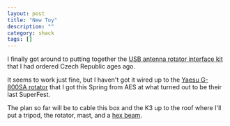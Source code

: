 ```yaml
---
layout: post
title: "New Toy"
description: ""
category: shack
tags: []
---
```

I finally got around to putting together the [USB antenna rotator interface kit](https://remoteqth.com/single-rotator-interface.php) that I had ordered Czech Republic ages ago.

It seems to work just fine, but I haven't got it wired up to the [Yaesu G-800SA rotator](http://www.yaesu.com/indexVS.cfm?cmd=DisplayProducts&ProdCatID=104&encProdID=79D3952BA5CCB0D0672C19F58BE1B0F6&DivisionID=65&isArchived=0) that I got this Spring from AES at what turned out to be their last SuperFest.

The plan so far will be to cable this box and the K3 up to the roof where I'll put a tripod, the rotator, mast, and a [hex beam](http://www.radiowavz.com/sentinel-hex-beam-6-band-6m-10m-12m-15m-17-20m/).

